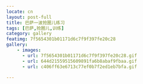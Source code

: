 ```yaml
---
locate: cn
layout: post-full
title: 巴萨一波抢圈儿练习
tags: [巴萨,抢圈儿,训练]
category: gallery
featimg: 7f5654301b01171d6c7f9f397fe20c28
gallery:
    - images:
      - url: 7f5654301b01171d6c7f9f397fe20c28.gif
      - url: 644d21559515609891fa6b8abaf9fbaa.gif
      - url: c406ff63e6713c77ef0b7f2ed1eb7bfa.gif
     
---
```

